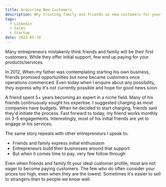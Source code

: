 ```yaml
---
title: Acquiring New Customers
description: Why trusting family and friends as new customers for your new business fails
tags:
  - Linkedin
  - Sales
  - Startup
date: 2023-05-18
---
```


Many entrepreneurs mistakenly think friends and family will be their first customers. While they offer initial support, few end up paying for your products/services.

In 2012, When my father was contemplating starting his own business, friends promised opportunities but none became customers once operations commenced. Even today when I enquire about any possibility, they express why it's not currently possible and hope for good news soon

A friend spent 5+ years becoming an expert in a niche field. Many of his friends continuously sought his expertise. I suggested charging as most companies have budgets. When he decided to start charging, friends said they'd initiate the process. Fast forward to today, my friend works monthly on 3-5 engagements. Interestingly, most of his initial friends are yet to engage in his services.

The same story repeats with other entrepreneurs I speak to:

- Friends and family express initial enthusiasm
- Entrepreneurs build their businesses around that support
- But when it comes time to pay, very few follow through

Even when friends and family fit your ideal customer profile, most are not eager to become paying customers. The few who do often consider your prices too high, even when they are the lowest. Sometimes it's easier to sell to strangers than to people we know well.